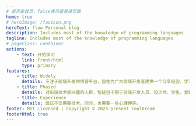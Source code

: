 ```yaml
---
# 是否是首页，false表示是普通页面
home: true
# heroImage: /favicon.png
heroText: flow Personal blog
description: Includes most of the knowledge of programming languages
tagline: Includes most of the knowledge of programming languages
# pageClass: container
actions:
    - text: 开始学习
      link: front/html
      type: primary
features:
    - title: Widely
      details: 专注于前端开发的博客平台，旨在为广大前端开发者提供一个分享经验、学习技巧和解决问题的社区。在这里，你可以找到关于HTML、CSS、JavaScript等前端技术的知识点
    - title: Phased
      details: 对前端技术感兴趣的人群，包括但不限于前端开发人员、设计师、学生、爱好者等。
    - title: Experience
      details: 面试不仅需要技术，同时，也需要一些心理博弈。
footer: MIT Licensed | Copyright © 2023-present CoolDream
footerHtml: true
---
```


